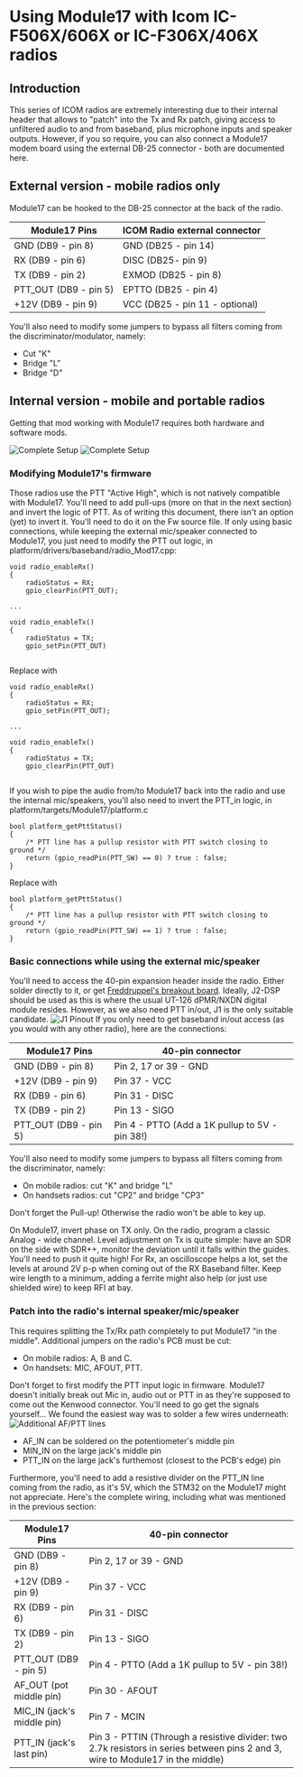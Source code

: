 # Using Module17 with Icom IC-F506X/606X or IC-F306X/406X radios

## Introduction
This series of ICOM radios are extremely interesting due to their internal header that allows to "patch" into the Tx and Rx patch, giving access to unfiltered audio to and from baseband, plus microphone inputs and speaker outputs. However, if you so require, you can also connect a Module17 modem board using the external DB-25 connector - both are documented here.

## External version - mobile radios only

Module17 can be hooked to the DB-25 connector at the back of the radio. 

| **Module17 Pins**      | **ICOM Radio external connector**              |
|------------------------|------------------------------------------------|
| GND (DB9 - pin 8)      | GND (DB25 - pin 14)                            |
| RX (DB9 - pin 6)       | DISC (DB25- pin 9)                             |
| TX (DB9 - pin 2)       | EXMOD (DB25 - pin 8)                           |
| PTT_OUT (DB9 - pin 5)  | EPTTO (DB25 - pin 4)                           |
| +12V (DB9 - pin 9)     | VCC (DB25 - pin 11 - optional)                 |

You'll also need to modify some jumpers to bypass all filters coming from the discriminator/modulator, namely:
* Cut "K" 
* Bridge "L"
* Bridge "D"




## Internal version - mobile and portable radios

Getting that mod working with Module17 requires both hardware and software mods.

![Complete Setup](/assets/img/5060_complete_setup.jpg)
![Complete Setup](/assets/img/3060_complete_setup.jpg)


### Modifying Module17's firmware

Those radios use the PTT "Active High", which is not natively compatible with Module17. You'll need to add pull-ups (more on that in the next section) and invert the logic of PTT.
As of writing this document, there isn't an option (yet) to invert it. You'll need to do it on the Fw source file. 
If only using basic connections, while keeping the external mic/speaker connected to Module17, you just need to modify the PTT out logic, in platform/drivers/baseband/radio_Mod17.cpp:
```
void radio_enableRx()
{
    radioStatus = RX;
    gpio_clearPin(PTT_OUT);

...

void radio_enableTx()
{
    radioStatus = TX;
    gpio_setPin(PTT_OUT)


```

Replace with 

```
void radio_enableRx()
{
    radioStatus = RX;
    gpio_setPin(PTT_OUT);

...

void radio_enableTx()
{
    radioStatus = TX;
    gpio_clearPin(PTT_OUT)


```

If you wish to pipe the audio from/to Module17 back into the radio and use the internal mic/speakers, you'll also need to invert the PTT_in logic, in platform/targets/Module17/platform.c
```
bool platform_getPttStatus()
{
    /* PTT line has a pullup resistor with PTT switch closing to ground */
    return (gpio_readPin(PTT_SW) == 0) ? true : false;
}
```

Replace with 

```
bool platform_getPttStatus()
{
    /* PTT line has a pullup resistor with PTT switch closing to ground */
    return (gpio_readPin(PTT_SW) == 1) ? true : false;
}
```



### Basic connections while using the external mic/speaker

You'll need to access the 40-pin expansion header inside the radio. Either solder directly to it, or get [Freddruppel's breakout board](https://fredcorp.cc/MSF-Telecom/ICOM-Internal-Breakouts/ICOM_Internal_Breakout/).
Ideally, J2-DSP should be used as this is where the usual UT-126 dPMR/NXDN digital module resides. However, as we also need PTT in/out, J1 is the only suitable candidate. 
![J1 Pinout](/assets/img/5060_j1_pinout.png)
If you only need to get baseband in/out access (as you would with any other radio), here are the connections:


| **Module17 Pins**      | **40-pin connector**                           |
|------------------------|------------------------------------------------|
| GND (DB9 - pin 8)      | Pin 2, 17 or 39 - GND                          |
| +12V (DB9 - pin 9)     | Pin 37 - VCC                                   |
| RX (DB9 - pin 6)       | Pin 31 - DISC                                  |
| TX (DB9 - pin 2)       | Pin 13 - SIGO                                  |
| PTT_OUT (DB9 - pin 5)  | Pin 4 - PTTO (Add a 1K pullup to 5V - pin 38!) |

You'll also need to modify some jumpers to bypass all filters coming from the discriminator, namely:
* On mobile radios: cut "K" and bridge "L" 
* On handsets radios: cut "CP2" and bridge "CP3"  

Don't forget the Pull-up! Otherwise the radio won't be able to key up.

On Module17, invert phase on TX only. On the radio, program a classic Analog - wide channel.
Level adjustment on Tx is quite simple: have an SDR on the side with SDR++, monitor the deviation until it falls within the guides. You'll need to push it quite high!
For Rx, an oscilloscope helps a lot, set the levels at around 2V p-p when coming out of the RX Baseband filter. 
Keep wire length to a minimum, adding a ferrite might also help (or just use shielded wire) to keep RFI at bay. 

### Patch into the radio's internal speaker/mic/speaker

This requires splitting the Tx/Rx path completely to put Module17 "in the middle". 
Additional jumpers on the radio's PCB must be cut: 
* On mobile radios: A, B and C. 
* On handsets: MIC, AFOUT, PTT.

Don't forget to first modify the PTT input logic in firmware. 
Module17 doesn't initially break out Mic in, audio out or PTT in as they're supposed to come out the Kenwood connector. You'll need to go get the signals yourself... We found the easiest way was to solder a few wires underneath: 
![Additional AF/PTT lines](/assets/img/5060_additional_wires.png)
* AF_IN can be soldered on the potentiometer's middle pin
* MIN_IN on the large jack's middle pin
* PTT_IN on the large jack's furthemost (closest to the PCB's edge) pin

Furthermore, you'll need to add a resistive divider on the PTT_IN line coming from the radio, as it's 5V, which the STM32 on the Module17 might not appreciate.
Here's the complete wiring, including what was mentioned in the previous section:

| **Module17 Pins**          | **40-pin connector**                                                                                                           |
|----------------------------|--------------------------------------------------------------------------------------------------------------------------------|
| GND (DB9 - pin 8)          | Pin 2, 17 or 39 - GND                                                                                                          |
| +12V (DB9 - pin 9)         | Pin 37 - VCC                                                                                                                   |
| RX (DB9 - pin 6)           | Pin 31 - DISC                                                                                                                  |
| TX (DB9 - pin 2)           | Pin 13 - SIGO                                                                                                                  |
| PTT_OUT (DB9 - pin 5)      | Pin 4 - PTTO (Add a 1K pullup to 5V - pin 38!)                                                                                 |
| AF_OUT (pot middle pin)    | Pin 30 - AFOUT                                                                                                                 |
| MIC_IN (jack's middle pin) | Pin 7 - MCIN                                                                                                                   |
| PTT_IN (jack's last pin)   | Pin 3 - PTTIN (Through a resistive divider: two 2.7k resistors in series between pins 2 and 3, wire to Module17 in the middle) |

